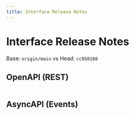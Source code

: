 ```yaml
---
title: Interface Release Notes
---
```


# Interface Release Notes

Base: `origin/main` vs Head: `cc950108`

## OpenAPI (REST)

```diff

```

## AsyncAPI (Events)

```diff

```

